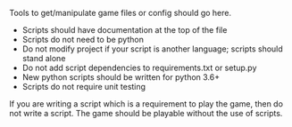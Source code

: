 Tools to get/manipulate game files or config should go here.

* Scripts should have documentation at the top of the file
* Scripts do not need to be python
* Do not modify project if your script is another language; scripts should stand alone
* Do not add script dependencies to requirements.txt or setup.py
* New python scripts should be written for python 3.6+
* Scripts do not require unit testing

If you are writing a script which is a requirement to play the game, then do
not write a script.  The game should be playable without the use of scripts.
